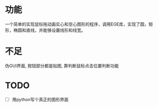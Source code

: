 # 功能
一个简单的实现鼠标拖动画实心和空心图形的程序，调用EGE库，实现了圆，矩形，椭圆和直线，并能够设置线形和线宽。
# 不足
伪GUI界面, 按钮部分都是贴图, 靠判断鼠标点击位置判断功能
# TODO
- [ ] 用python写个真正的图形界面

